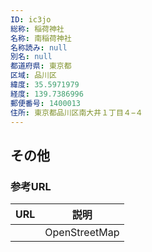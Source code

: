 ```yaml
---
ID: ic3jo
総称: 稲荷神社
名称: 南稲荷神社
名称読み: null
別名: null
都道府県: 東京都
区域: 品川区
緯度: 35.5971979
経度: 139.7386996
郵便番号: 1400013
住所: 東京都品川区南大井１丁目４−４
---
```


## その他

### 参考URL

| URL | 説明          |
| --- | ------------- |
|     | OpenStreetMap |
